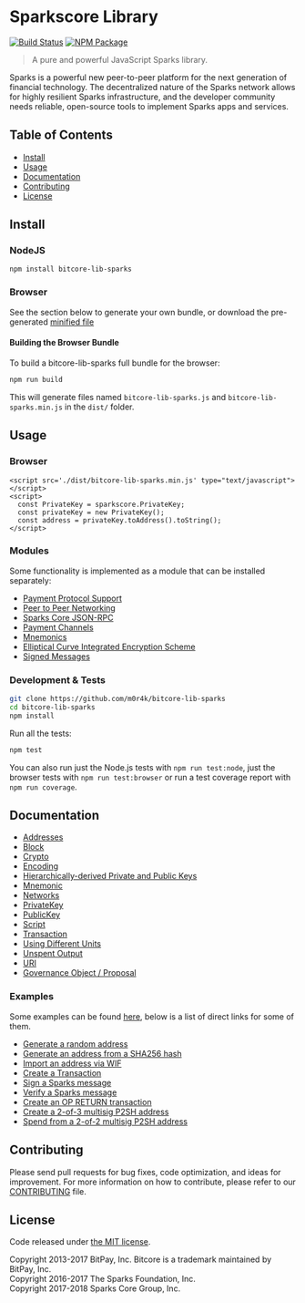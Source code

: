 # Sparkscore Library

[![Build Status](https://img.shields.io/travis/m0r4k/bitcore-lib-sparks.svg?branch=master)](https://travis-ci.org/m0r4k/bitcore-lib-sparks)
[![NPM Package](https://img.shields.io/npm/v/bitcore-lib-sparks.svg)](https://www.npmjs.org/package/bitcore-lib-sparks)

> A pure and powerful JavaScript Sparks library.

Sparks is a powerful new peer-to-peer platform for the next generation of financial technology. The decentralized nature of the Sparks network allows for highly resilient Sparks infrastructure, and the developer community needs reliable, open-source tools to implement Sparks apps and services.

## Table of Contents
- [Install](#install)
- [Usage](#usage)
- [Documentation](#documentation)
- [Contributing](#contributing)
- [License](#license)

## Install

### NodeJS

```
npm install bitcore-lib-sparks
```

### Browser

See the section below to generate your own bundle, or download the pre-generated [minified file](dist/bitcore-lib-sparks.min.js)

#### Building the Browser Bundle

To build a bitcore-lib-sparks full bundle for the browser:

```sh
npm run build
```

This will generate files named `bitcore-lib-sparks.js` and `bitcore-lib-sparks.min.js` in the `dist/` folder.

## Usage

### Browser

```
<script src='./dist/bitcore-lib-sparks.min.js' type="text/javascript"></script>
<script>
  const PrivateKey = sparkscore.PrivateKey;
  const privateKey = new PrivateKey();
  const address = privateKey.toAddress().toString();
</script>
```

### Modules

Some functionality is implemented as a module that can be installed separately:

* [Payment Protocol Support](https://github.com/sparksevo/sparkscore-payment-protocol)
* [Peer to Peer Networking](https://github.com/sparksevo/sparkscore-p2p)
* [Sparks Core JSON-RPC](https://github.com/sparksevo/sparksd-rpc)
* [Payment Channels](https://github.com/sparksevo/sparkscore-channel)
* [Mnemonics](https://github.com/sparksevo/sparkscore-mnemonic)
* [Elliptical Curve Integrated Encryption Scheme](https://github.com/sparksevo/bitcore-ecies-sparks)
* [Signed Messages](https://github.com/sparksevo/bitcore-message-sparks)

### Development & Tests

```sh
git clone https://github.com/m0r4k/bitcore-lib-sparks
cd bitcore-lib-sparks
npm install
```

Run all the tests:

```sh
npm test
```

You can also run just the Node.js tests with `npm run test:node`, just the browser tests with `npm run test:browser` or run a test coverage report with `npm run coverage`.

## Documentation

* [Addresses](docs/address.md)
* [Block](docs/block.md)
* [Crypto](docs/crypto.md)
* [Encoding](docs/encoding.md)
* [Hierarchically-derived Private and Public Keys](docs/hierarchical.md)
* [Mnemonic](docs/mnemonic.md)
* [Networks](docs/networks.md)
* [PrivateKey](docs/privatekey.md)
* [PublicKey](docs/publickey.md)
* [Script](docs/script.md)
* [Transaction](docs/transaction.md)
* [Using Different Units](docs/unit.md)
* [Unspent Output](docs/unspentoutput.md)
* [URI](docs/uri.md)
* [Governance Object / Proposal](docs/govobject/govobject.md)

### Examples

Some examples can be found [here](docs/examples.md), below is a list of direct links for some of them.

* [Generate a random address](docs/examples.md#generate-a-random-address)
* [Generate an address from a SHA256 hash](docs/examples.md#generate-a-address-from-a-sha256-hash)
* [Import an address via WIF](docs/examples.md#import-an-address-via-wif)
* [Create a Transaction](docs/examples.md#create-a-transaction)
* [Sign a Sparks message](docs/examples.md#sign-a-bitcoin-message)
* [Verify a Sparks message](docs/examples.md#verify-a-bitcoin-message)
* [Create an OP RETURN transaction](docs/examples.md#create-an-op-return-transaction)
* [Create a 2-of-3 multisig P2SH address](docs/examples.md#create-a-2-of-3-multisig-p2sh-address)
* [Spend from a 2-of-2 multisig P2SH address](docs/examples.md#spend-from-a-2-of-2-multisig-p2sh-address)

## Contributing

Please send pull requests for bug fixes, code optimization, and ideas for improvement. For more information on how to contribute, please refer to our [CONTRIBUTING](https://github.com/m0r4k/bitcore-lib-sparks/blob/master/CONTRIBUTING.md) file.

## License

Code released under [the MIT license](LICENSE).

Copyright 2013-2017 BitPay, Inc. Bitcore is a trademark maintained by BitPay, Inc.  
Copyright 2016-2017 The Sparks Foundation, Inc.  
Copyright 2017-2018 Sparks Core Group, Inc.  
